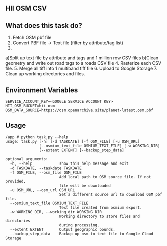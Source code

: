 HII OSM CSV
-----------

## What does this task do?

1. Fetch OSM pbf file
2. Convert PBF file -> Text file (filter by attribute/tag list)
3.
  a)Split up text file by attribute and tags and 1 million row CSV files
  b)Clean geometry and write out road tags to a roads CSV file
4. Rasterize each CSV file.
5. Merge all tiff into 1 multiband tiff file
6. Upload to Google Storage
7. Clean up working directories and files.


## Environment Variables

```
SERVICE_ACCOUNT_KEY=<GOOGLE SERVICE ACCOUNT KEY>
HII_OSM_BUCKET=hii-osm
OSM_DATA_SOURCE=https://osm.openarchive.site/planet-latest.osm.pbf
```

## Usage

```
/app # python task.py --help
usage: task.py [-h] [-d TASKDATE] [-f OSM_FILE] [-u OSM_URL]
               [--osmium_text_file OSMIUM_TEXT_FILE] [-w WORKING_DIR]
               [--extent EXTENT] [--backup_step_data]

optional arguments:
  -h, --help            show this help message and exit
  -d TASKDATE, --taskdate TASKDATE
  -f OSM_FILE, --osm_file OSM_FILE
                        Add local path to OSM source file. If not provided,
                        file will be downloaded
  -u OSM_URL, --osm_url OSM_URL
                        Set a different source url to download OSM pbf file.
  --osmium_text_file OSMIUM_TEXT_FILE
                        Text file created from osmium export.
  -w WORKING_DIR, --working_dir WORKING_DIR
                        Working directory to store files and directories
                        during processing.
  --extent EXTENT       Output geographic bounds.
  --backup_step_data    Backup up osm to text file to Google Cloud Storage
```
